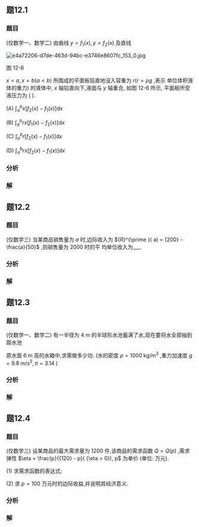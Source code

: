 

## 题12.1
### 题目
(仅数学一、数学二) 由曲线 $y = {f}_{1}( x), y = {f}_{2}( x)$ 及直线

![e4a72206-d7de-463d-94bc-e3746e8607fc_153_0.jpg](https://img.hwenyi.tech/202406151403666.webp)

图 12-6

$x = a, x = b( {a < b})$ 所围成的平面板铅直地没入容重为 $r(r = {\rho g}$ ,表示 单位体积液体的重力) 的液体中, $x$ 轴铅直向下,液面与 $y$ 轴重合,  如图 12-6 所示, 平面板所受液压力为 ( ).

(A) ${\int }_{a}^{b}x\lbrack  {{f}_{2}( x)  - {f}_{1}( x) }\rbrack  \mathrm{d}x$

(B) ${\int }_{a}^{b}{rx}\lbrack  {{f}_{1}( x)  - {f}_{2}( x) }\rbrack  \mathrm{d}x$

(C) ${\int }_{a}^{b}r\lbrack  {{f}_{2}( x)  - {f}_{1}( x) }\rbrack  \mathrm{d}x$

(D) ${\int }_{a}^{b}{rx}\lbrack  {{f}_{2}( x)  - {f}_{1}( x) }\rbrack  \mathrm{d}x$
### 分析

### 解

## 题12.2
### 题目
(仅数学三) 当某商品销售量为 $a$ 时,边际收入为 ${R}^{\prime }( a)  = {200} - \frac{a}{50}$ ,则销售量为 2000 时的平  均单位收入为___.
### 分析

### 解

## 题12.3
### 题目
(仅数学一、数学二) 有一半径为 $4\mathrm{\;m}$ 的半球形水池蓄满了水,现在要将水全部抽到距水池

原水面 $6\mathrm{\;m}$ 高的水箱中,求需做多少功. (水的密度 $\rho  = {1000}\mathrm{\;{kg}}/{\mathrm{m}}^{3}$ ,重力加速度 $g = {9.8}\mathrm{\;m}/{\mathrm{s}}^{2},\pi  = {3.14}$ )
### 分析

### 解

## 题12.4
### 题目
(仅数学三) 设某商品的最大需求量为 1200 件,该商品的需求函数 $Q = Q( p)$ ,需求弹性  $\eta  = \frac{p}{{120} - p}( {\eta  > 0}), p$ 为单价 (单位: 万元).

(1) 求需求函数的表达式;

(2) 求 $p = {100}$ 万元时的边际收益,并说明其经济意义.
### 分析

### 解
